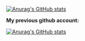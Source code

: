 [![Anurag's GitHub stats](https://github-readme-stats.vercel.app/api?username=H-Ghadirian&count_private=true&hide=stars&show_icons=true&theme=tokyonight&include_all_commits=true)](https://github.com/anuraghazra/github-readme-stats)


**My previous github account:**

[![Anurag's GitHub stats](https://github-readme-stats.vercel.app/api?username=HamedGh&count_private=true&hide=stars&show_icons=true&theme=tokyonight&include_all_commits=true)](https://github.com/anuraghazra/github-readme-stats)

